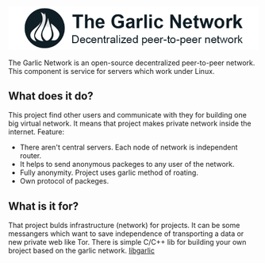 ![logo](https://github.com/mrrva/media/blob/master/github_logo.png "The Garlic Network")

The Garlic Network is an open-source decentralized peer-to-peer network. This component is service for servers which work under Linux.

## What does it do?
This project find other users and communicate with they for building one big virtual network. It means that project makes private network inside the internet. Feature:
- There aren't central servers. Each node of network is independent router.
- It helps to send anonymous packeges to any user of the network.
- Fully anonymity. Project uses garlic method of roating.
- Own protocol of packeges.

## What is it for?
That project bulds infrastructure (network) for projects. It can be some messangers which want to save independence of transporting a data or new private web like Tor. There is simple C/C++ lib for building your own broject based on the garlic network. [libgarlic](https://github.com/The-Garlic-Network/libgarlic)
